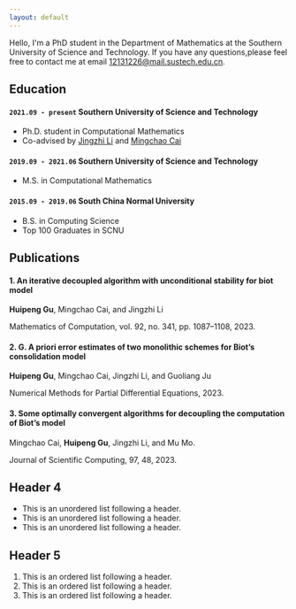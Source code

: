 ```yaml
---
layout: default
---
```


<!-- %Text can be **bold**, _italic_, or ~~strikethrough~~. 这是一段被注释掉的文字 -->

Hello, I'm a PhD student in the Department of Mathematics at the Southern University of Science and Technology. If you have any questions,please feel free to contact me at email [12131226@mail.sustech.edu.cn](mailto:12131226@mail.sustech.edu.cn).

## Education

#### `2021.09 - present` **Southern University of Science and Technology** 

- Ph.D. student in Computational Mathematics
- Co-advised by [Jingzhi Li](https://faculty.sustech.edu.cn/lijz/) and [Mingchao Cai](https://sites.google.com/a/morgan.edu/mingchao-cai/home)

#### `2019.09 - 2021.06` **Southern University of Science and Technology** 

- M.S. in Computational Mathematics

#### `2015.09 - 2019.06` **South China Normal University** 

- B.S. in Computing Science
- Top 100 Graduates in SCNU

## Publications

#### 1.  An iterative decoupled algorithm with unconditional stability for biot model

**Huipeng Gu**, Mingchao Cai, and Jingzhi Li

Mathematics of Computation, vol. 92, no. 341, pp. 1087–1108, 2023.

#### 2.  G. A priori error estimates of two monolithic schemes for Biot’s consolidation model

**Huipeng Gu**, Mingchao Cai, Jingzhi Li, and Guoliang Ju

Numerical Methods for Partial Differential Equations, 2023.

#### 3.   Some optimally convergent algorithms for decoupling the computation of Biot’s model

Mingchao Cai, **Huipeng Gu**, Jingzhi Li, and Mu Mo.

Journal of Scientific Computing, 97, 48, 2023.

## Header 4

*   This is an unordered list following a header.
*   This is an unordered list following a header.
*   This is an unordered list following a header.

## Header 5

1.  This is an ordered list following a header.
2.  This is an ordered list following a header.
3.  This is an ordered list following a header.
